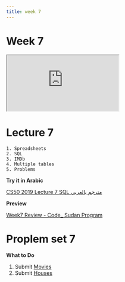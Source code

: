 ```yaml
---
title: week 7
---
```

# Week 7
<iframe src="https://www.youtube.com/embed/4IrUAqYKjIA"></iframe>

# Lecture 7
    1. Spreadsheets
    2. SQL
    3. IMDb
    4. Multiple tables
    5. Problems


**Try it in Arabic**

[CS50 2019 Lecture 7 SQL مترجم بالعربي](https://www.youtube.com/embed/e1yDLQDWo-I)

**Preview**

[Week7 Review - Code_ Sudan Program](https://www.youtube.com/embed/CsUbvG0_On8)

# Proplem set 7

**What to Do**
    
   1. Submit [Movies](https://cs50.harvard.edu/x/2020/psets/7/movies)
   2. Submit [Houses](https://cs50.harvard.edu/x/2020/psets/7/houses)

        
